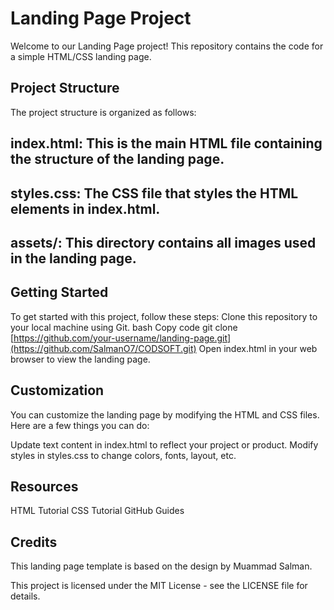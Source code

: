 # Landing Page Project
Welcome to our Landing Page project! This repository contains the code for a simple HTML/CSS landing page.

## Project Structure
The project structure is organized as follows:

## index.html: This is the main HTML file containing the structure of the landing page.
## styles.css: The CSS file that styles the HTML elements in index.html.
## assets/: This directory contains all images used in the landing page.

## Getting Started

To get started with this project, follow these steps:
Clone this repository to your local machine using Git.
bash
Copy code
git clone [https://github.com/your-username/landing-page.git](https://github.com/SalmanO7/CODSOFT.git)
Open index.html in your web browser to view the landing page.
## Customization

You can customize the landing page by modifying the HTML and CSS files. Here are a few things you can do:

Update text content in index.html to reflect your project or product.
Modify styles in styles.css to change colors, fonts, layout, etc.

## Resources

HTML Tutorial
CSS Tutorial
GitHub Guides

## Credits

This landing page template is based on the design by Muammad Salman.


This project is licensed under the MIT License - see the LICENSE file for details.
